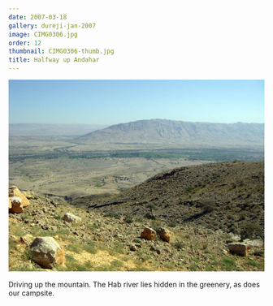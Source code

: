 ```yaml
---
date: 2007-03-18
gallery: dureji-jan-2007
image: CIMG0306.jpg
order: 12
thumbnail: CIMG0306-thumb.jpg
title: Halfway up Andahar
---
```


![Halfway up Andahar](./CIMG0306.jpg)

Driving up the mountain. The Hab river lies hidden in the greenery, as does our campsite.